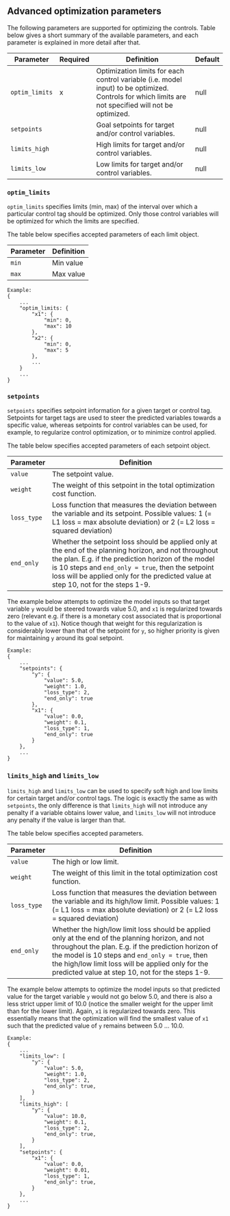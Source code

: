 ## Advanced optimization parameters

The following parameters are supported for optimizing the controls. Table below gives a short summary of the available parameters, and each parameter is explained in more detail after that.

| Parameter    | Required | Definition | Default |
| ------------ | -------- | ---------- | ------- |
| `optim_limits` | x        | Optimization limits for each control variable (i.e. model input) to be optimized. Controls for which limits are not specified will not be optimized.  | null        |
| `setpoints`    |          | Goal setpoints for target and/or control variables.        | null        |
| `limits_high`  |          | High limits for target and/or control variables.           | null        |
| `limits_low`   |          | Low limits for target and/or control variables.            | null        |

### `optim_limits`

`optim_limits` specifies limits (min, max) of the interval over which a particular control tag should be optimized. Only those control variables will be optimized for which the limits are specified. 

The table below specifies accepted parameters of each limit object.

| Parameter | Definition |
| --------- | ---------- |
| `min`       | Min value          |
| `max`       | Max value          |

```
Example:
{
    ...
    "optim_limits: {
        "x1": {
            "min": 0,
            "max": 10
        },
        "x2": {
            "min": 0,
            "max": 5
        },
        ...
    }
    ...
}

```



### `setpoints`

`setpoints` specifies setpoint information for a given target or control tag. Setpoints for target tags are used to steer the predicted variables towards a specific value, whereas setpoints for control variables can be used, for example, to regularize control optimization, or to minimize control applied.

The table below specifies accepted parameters of each setpoint object.

| Parameter | Definition |
| --------- | ---------- |
| `value`     | The setpoint value.           |
| `weight`    | The weight of this setpoint in the total optimization cost function.          |
| `loss_type` | Loss function that measures the deviation between the variable and its setpoint. Possible values: 1 (= L1 loss = max absolute deviation) or 2 (= L2 loss = squared deviation)            |
| `end_only`  | Whether the setpoint loss should be applied only at the end of the planning horizon, and not throughout the plan. E.g. if the prediction horizon of the model is 10 steps and `end_only = true`, then the setpoint loss will be applied only for the predicted value at step 10, not for the steps 1-9.           |

The example below attempts to optimize the model inputs so that target variable `y` would be steered towards value 5.0, and `x1` is regularized towards zero (relevant e.g. if there is a monetary cost associated that is proportional to the value of `x1`). Notice though that weight for this regularization is considerably lower than that of the setpoint for `y`, so higher priority is given for maintaining `y` around its goal setpoint.

```
Example:
{
    ...
    "setpoints": {
        "y": {
            "value": 5.0,
            "weight": 1.0,
            "loss_type": 2,
            "end_only": true
        },
        "x1": {
            "value": 0.0,
            "weight": 0.1,
            "loss_type": 1,
            "end_only": true
        }
    },
    ...
}
```



### `limits_high` and `limits_low`

`limits_high` and `limits_low` can be used to specify soft high and low limits for certain target and/or control tags. The logic is exactly the same as with `setpoints`, the only difference is that `limits_high` will not introduce any penalty if a variable obtains lower value, and `limits_low` will not introduce any penalty if the value is larger than that.

The table below specifies accepted parameters.

| Parameter | Definition |
| --------- | ---------- |
| `value`     | The high or low limit.           |
| `weight`    | The weight of this limit in the total optimization cost function.          |
| `loss_type` | Loss function that measures the deviation between the variable and its high/low limit. Possible values: 1 (= L1 loss = max absolute deviation) or 2 (= L2 loss = squared deviation)            |
| `end_only`  | Whether the high/low limit loss should be applied only at the end of the planning horizon, and not throughout the plan. E.g. if the prediction horizon of the model is 10 steps and `end_only = true`, then the high/low limit loss will be applied only for the predicted value at step 10, not for the steps 1-9.           |

The example below attempts to optimize the model inputs so that predicted value for the target variable `y` would not go below 5.0, and there is also a less strict upper limit of 10.0 (notice the smaller weight for the upper limit than for the lower limit). Again, `x1` is regularized towards zero. This essentially means that the optimization will find the smallest value of `x1` such that the predicted value of `y` remains between 5.0 ... 10.0.

```
Example:
{
    ...
    "limits_low": [
        "y": {
            "value": 5.0,
            "weight": 1.0,
            "loss_type": 2,
            "end_only": true,
        }
    ],
    "limits_high": [
        "y": {
            "value": 10.0,
            "weight": 0.1,
            "loss_type": 2,
            "end_only": true,
        }
    ],
    "setpoints": {
        "x1": {
            "value": 0.0,
            "weight": 0.01,
            "loss_type": 1,
            "end_only": true,
        }
    },
    ...
}
```
